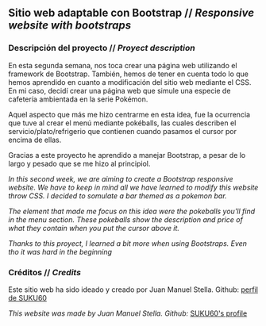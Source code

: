 ## Sitio web adaptable con Bootstrap // _Responsive website with bootstraps_

### Descripción del proyecto // _Proyect description_

En esta segunda semana, nos toca crear una página web utilizando el framework de Bootstrap. También, hemos de tener en cuenta todo lo que hemos aprendido en cuanto a modificación del sitio web mediante el CSS. En mi caso, decidí crear una página web que simule una especie de cafetería ambientada en la serie Pokémon.

Aquel aspecto que más me hizo centrarme en esta idea, fue la ocurrencia que tuve al crear el menú mediante pokéballs, las cuales describen el servicio/plato/refrigerio que contienen cuando pasamos el cursor por encima de ellas.

Gracias a este proyecto he aprendido a manejar Bootstrap, a pesar de lo largo y pesado que se me hizo al principiol.


_In this second week, we are aiming to create a Bootstrap responsive website. We have to keep in mind all we have learned to modify this website throw CSS. I decided to somulate a bar themed as a pokemon bar._

_The element that made me focus on this idea were the pokeballs you'll find in the menu section. These pokeballs show the description and price of what they contain when you put the cursor above it._ 

_Thanks to this proyect, I learned a bit more when using Bootstraps. Even tho it was hard in the beginning_


### Créditos // _Credits_
Este sitio web ha sido ideado y creado por Juan Manuel Stella. 
Github: [perfil de SUKU60](https://github.com/suku60 "SUKU60's profile")

_This website was made by Juan Manuel Stella._
_Github:_ [SUKU60's profile](https://github.com/suku60 "SUKU60's profile")

